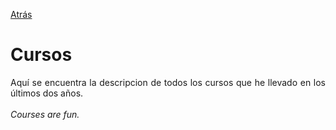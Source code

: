 [Atrás](https://drodrigo96.github.io/)

# Cursos
<p align="justify">Aquí se encuentra la descripcion de todos los cursos que he llevado en los últimos dos años.
<br><br>
<i>Courses are fun.</i>
</p>
